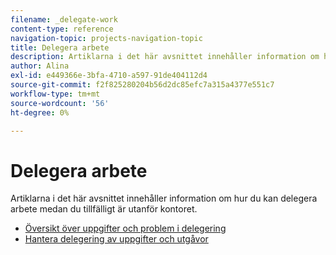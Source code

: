 ```yaml
---
filename: _delegate-work
content-type: reference
navigation-topic: projects-navigation-topic
title: Delegera arbete
description: Artiklarna i det här avsnittet innehåller information om hur du kan delegera arbete medan du tillfälligt är utanför kontoret.
author: Alina
exl-id: e449366e-3bfa-4710-a597-91de404112d4
source-git-commit: f2f825280204b56d2dc85efc7a315a4377e551c7
workflow-type: tm+mt
source-wordcount: '56'
ht-degree: 0%

---
```


# Delegera arbete

Artiklarna i det här avsnittet innehåller information om hur du kan delegera arbete medan du tillfälligt är utanför kontoret.

* [Översikt över uppgifter och problem i delegering](../../manage-work/delegate-work/delegate-work-overview.md)
* [Hantera delegering av uppgifter och utgåvor](../../manage-work/delegate-work/how-to-delegate-work.md)
